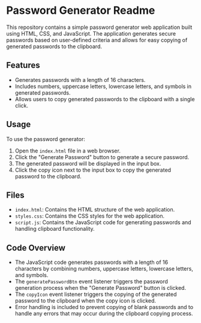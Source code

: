 # Password Generator Readme

This repository contains a simple password generator web application built using HTML, CSS, and JavaScript. The application generates secure passwords based on user-defined criteria and allows for easy copying of generated passwords to the clipboard.

## Features

- Generates passwords with a length of 16 characters.
- Includes numbers, uppercase letters, lowercase letters, and symbols in generated passwords.
- Allows users to copy generated passwords to the clipboard with a single click.

## Usage

To use the password generator:

1. Open the `index.html` file in a web browser.
2. Click the "Generate Password" button to generate a secure password.
3. The generated password will be displayed in the input box.
4. Click the copy icon next to the input box to copy the generated password to the clipboard.

## Files

- `index.html`: Contains the HTML structure of the web application.
- `styles.css`: Contains the CSS styles for the web application.
- `script.js`: Contains the JavaScript code for generating passwords and handling clipboard functionality.

## Code Overview

- The JavaScript code generates passwords with a length of 16 characters by combining numbers, uppercase letters, lowercase letters, and symbols.
- The `generatePasswordBtn` event listener triggers the password generation process when the "Generate Password" button is clicked.
- The `copyIcon` event listener triggers the copying of the generated password to the clipboard when the copy icon is clicked.
- Error handling is included to prevent copying of blank passwords and to handle any errors that may occur during the clipboard copying process.




